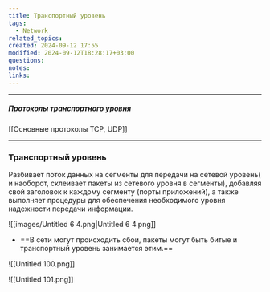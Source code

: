 ```yaml
---
title: Транспортный уровень
tags:
  - Network
related_topics: 
created: 2024-09-12 17:55
modified: 2024-09-12T18:28:17+03:00
questions: 
notes: 
links: 
---
```


----
##### Протоколы транспортного уровня
[[Основные протоколы TCP, UDP]]

----

### Транспортный уровень

Разбивает поток данных на сегменты для передачи на сетевой уровень( и наоборот, склеивает пакеты из сетевого уровня в сегменты), добавляя свой заголовок к каждому сегменту (порты приложений), а также выполняет процедуры для обеспечения необходимого уровня надежности передачи информации.

![[images/Untitled 6 4.png|Untitled 6 4.png]]

- ==В сети могут происходить сбои, пакеты могут быть битые и транспортный уровень занимается этим.==

![[Untitled 100.png]]

![[Untitled 101.png]]

